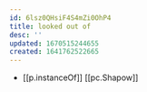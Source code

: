 ```yaml
---
id: 6lsz0QHsiF4S4mZi0OhP4
title: looked out of
desc: ''
updated: 1670515244655
created: 1641762522665
---
```




- [[p.instanceOf]] [[pc.Shapow]]
